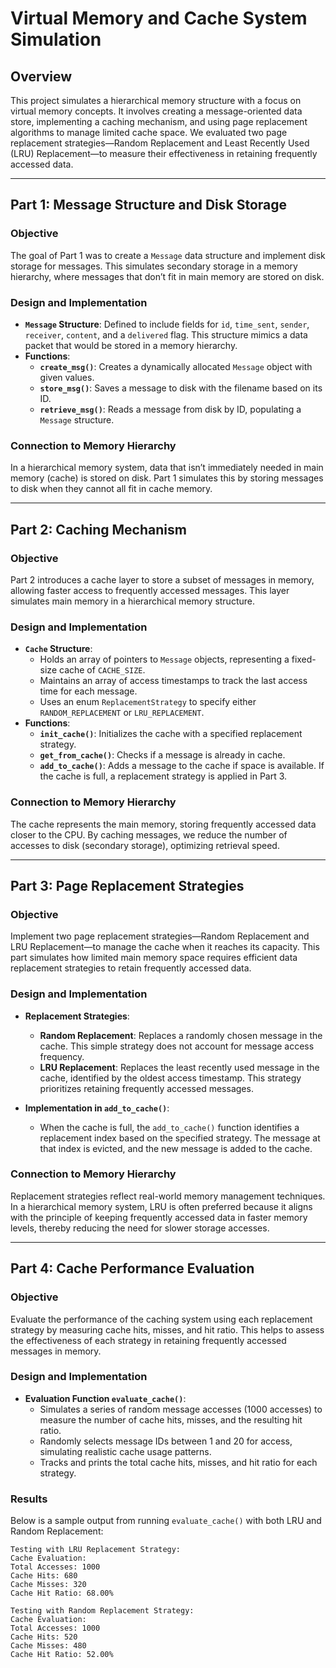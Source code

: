 # Virtual Memory and Cache System Simulation


## Overview

This project simulates a hierarchical memory structure with a focus on virtual memory concepts. It involves creating a message-oriented data store, implementing a caching mechanism, and using page replacement algorithms to manage limited cache space. We evaluated two page replacement strategies—Random Replacement and Least Recently Used (LRU) Replacement—to measure their effectiveness in retaining frequently accessed data.

---

## Part 1: Message Structure and Disk Storage

### Objective
The goal of Part 1 was to create a `Message` data structure and implement disk storage for messages. This simulates secondary storage in a memory hierarchy, where messages that don’t fit in main memory are stored on disk.

### Design and Implementation

- **`Message` Structure**: Defined to include fields for `id`, `time_sent`, `sender`, `receiver`, `content`, and a `delivered` flag. This structure mimics a data packet that would be stored in a memory hierarchy.
- **Functions**:
  - **`create_msg()`**: Creates a dynamically allocated `Message` object with given values.
  - **`store_msg()`**: Saves a message to disk with the filename based on its ID.
  - **`retrieve_msg()`**: Reads a message from disk by ID, populating a `Message` structure.
  
### Connection to Memory Hierarchy
In a hierarchical memory system, data that isn’t immediately needed in main memory (cache) is stored on disk. Part 1 simulates this by storing messages to disk when they cannot all fit in cache memory.

---

## Part 2: Caching Mechanism

### Objective
Part 2 introduces a cache layer to store a subset of messages in memory, allowing faster access to frequently accessed messages. This layer simulates main memory in a hierarchical memory structure.

### Design and Implementation

- **`Cache` Structure**:
  - Holds an array of pointers to `Message` objects, representing a fixed-size cache of `CACHE_SIZE`.
  - Maintains an array of access timestamps to track the last access time for each message.
  - Uses an enum `ReplacementStrategy` to specify either `RANDOM_REPLACEMENT` or `LRU_REPLACEMENT`.
- **Functions**:
  - **`init_cache()`**: Initializes the cache with a specified replacement strategy.
  - **`get_from_cache()`**: Checks if a message is already in cache.
  - **`add_to_cache()`**: Adds a message to the cache if space is available. If the cache is full, a replacement strategy is applied in Part 3.

### Connection to Memory Hierarchy
The cache represents the main memory, storing frequently accessed data closer to the CPU. By caching messages, we reduce the number of accesses to disk (secondary storage), optimizing retrieval speed.

---

## Part 3: Page Replacement Strategies

### Objective
Implement two page replacement strategies—Random Replacement and LRU Replacement—to manage the cache when it reaches its capacity. This part simulates how limited main memory space requires efficient data replacement strategies to retain frequently accessed data.

### Design and Implementation

- **Replacement Strategies**:
  - **Random Replacement**: Replaces a randomly chosen message in the cache. This simple strategy does not account for message access frequency.
  - **LRU Replacement**: Replaces the least recently used message in the cache, identified by the oldest access timestamp. This strategy prioritizes retaining frequently accessed messages.
  
- **Implementation in `add_to_cache()`**:
  - When the cache is full, the `add_to_cache()` function identifies a replacement index based on the specified strategy. The message at that index is evicted, and the new message is added to the cache.

### Connection to Memory Hierarchy
Replacement strategies reflect real-world memory management techniques. In a hierarchical memory system, LRU is often preferred because it aligns with the principle of keeping frequently accessed data in faster memory levels, thereby reducing the need for slower storage accesses.

---

## Part 4: Cache Performance Evaluation

### Objective
Evaluate the performance of the caching system using each replacement strategy by measuring cache hits, misses, and hit ratio. This helps to assess the effectiveness of each strategy in retaining frequently accessed messages in memory.

### Design and Implementation

- **Evaluation Function `evaluate_cache()`**:
  - Simulates a series of random message accesses (1000 accesses) to measure the number of cache hits, misses, and the resulting hit ratio.
  - Randomly selects message IDs between 1 and 20 for access, simulating realistic cache usage patterns.
  - Tracks and prints the total cache hits, misses, and hit ratio for each strategy.

### Results

Below is a sample output from running `evaluate_cache()` with both LRU and Random Replacement:

```plaintext
Testing with LRU Replacement Strategy:
Cache Evaluation:
Total Accesses: 1000
Cache Hits: 680
Cache Misses: 320
Cache Hit Ratio: 68.00%

Testing with Random Replacement Strategy:
Cache Evaluation:
Total Accesses: 1000
Cache Hits: 520
Cache Misses: 480
Cache Hit Ratio: 52.00%
